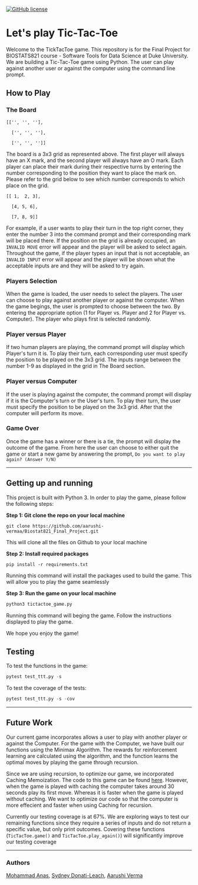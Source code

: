 [![GitHub license](https://img.shields.io/github/license/aarushi-vermaa/Biostat821_Final_Project)](https://github.com/aarushi-vermaa/Biostat821_Final_Project/blob/main/LICENSE)

# Let's play Tic-Tac-Toe

Welcome to the TickTacToe game. This repository is for the Final Project for BIOSTATS821 course - Software Tools for Data Science at Duke University.
We are building a Tic-Tac-Toe game using Python. The user can play against another user or against the computer using the command line prompt.

## How to Play

### The Board

```text
[['', '', ''],

  ['', '', ''],
  
  ['', '', '']]
```

The board is a 3x3 grid as represented above. The first player will always have an X mark, and the second player will always have an O mark. Each player can place their mark during their respective turns by entering the number corresponding to the position they want to place the mark on. Please refer to the grid below to see which number corresponds to which place on the grid.

```text
[[ 1,  2, 3],

  [4, 5, 6],
  
  [7, 8, 9]]
```

For example, if a user wants to play their turn in the top right corner, they enter the number 3 into the command prompt and their corresponding mark will be placed there. If the position on the grid is already occupied, an `INVALID MOVE` error will appear and the player will be asked to select again.  Throughout the game, if the player types an input that is not acceptable, an `INVALID INPUT` error will appear and the player will be shown what the acceptable inputs are and they will be asked to try again.

### Players Selection

When the game is loaded, the user needs to select the players. The user can choose to play against another player or against the computer.
When the game begings, the user is prompted to choose between the two. By entering the appropriate option (1 for Player vs. Player and 2 for Player vs. Computer). The player who plays first is selected randomly.

### Player versus Player

If two human players are playing, the command prompt will display which Player's turn it is. To play their turn, each corresponding user must specify the position to be played on the 3x3 grid. The inputs range between the number 1-9 as displayed in the grid in The Board section.

### Player versus Computer

If the user is playing against the computer, the command prompt will display if it is the Computer's turn or the User's turn. To play their turn, the user must specify the position to be played on the 3x3 grid. After that the computer will perform its move.

### Game Over

Once the game has a winner or there is a tie, the prompt will display the outcome of the game.
From here the user can choose to either quit the game or start a new game by answering the prompt,
`Do you want to play again? (Answer Y/N)`

----

## Getting up and running

This project is built with Python 3. In order to play the game, please follow the following steps:

**Step 1: Git clone the repo on your local machine**

```text
git clone https://github.com/aarushi-vermaa/Biostat821_Final_Project.git
```

This will clone all the files on Github to your local machine

**Step 2: Install required packages**

```text
pip install -r requirements.txt
```

Running this command will install the packages used to build the game. This will allow you to play the game seamlessly

**Step 3: Run the game on your local machine**

```python
python3 tictactoe_game.py
```

Running this command will beging the game. Follow the instructions displayed to play the game.

We hope you enjoy the game!

## Testing

To test the functions in the game:

```python
pytest test_ttt.py -s
```

To test the coverage of the tests:

```python
pytest test_ttt.py -s -cov
```

----

## Future Work

Our current game incorporates allows a user to play with another player or against the Computer. For the game with the Computer, we have built our functions using the Minimax Algorithm. The rewards for reinforcement learning are calculated using the algorithm, and the function learns the optimal moves by playing the game through recursion. 

Since we are using recursion, to optimize our game, we incorporated Caching Memoization. The code to this game can be found [here](https://github.com/aarushi-vermaa/Biostat821_Final_Project/blob/WIP/tictactoe_cache.py). However, when the game is played with caching the computer takes around 30 seconds play its first move. Whereas it is faster when the game is played without caching. We want to optimize our code so that the computer is more effecient and faster when using Caching for recursion. 

Currently our testing coverage is at 67%. We are exploring ways to test our remaining functions since they require a series of inputs and do not return a specific value, but only print outcomes. Covering these functions (`TicTacToe.game()` and `TicTacToe.play_again()`) will significantly improve our testing coverage

----

### Authors

[Mohammad Anas](https://github.com/anas14680), [Sydney Donati-Leach](https://github.com/sdonatileach), [Aarushi Verma](https://github.com/aarushi-vermaa)
